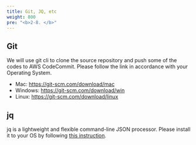 ```yaml
---
title: Git, JQ, etc
weight: 800
pre: "<b>2-8. </b>"
---
```


## Git
We will use git cli to clone the source repository and push some of the codes to AWS CodeCommit. Please follow the link in accordance with your Operating System.

* Mac: https://git-scm.com/download/mac 
* Windows: https://git-scm.com/download/win
* Linux: https://git-scm.com/download/linux


## jq
jq is a lightweight and flexible command-line JSON processor. Please install it to your OS by following [this instruction](https://stedolan.github.io/jq/download/).